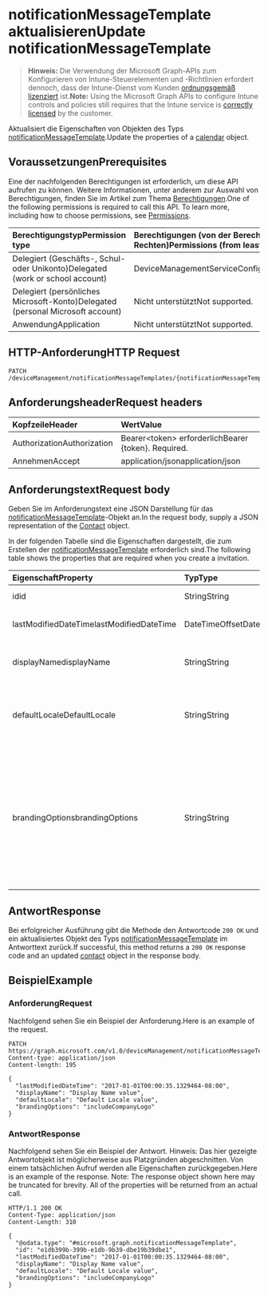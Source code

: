 # <a name="update-notificationmessagetemplate"></a><span data-ttu-id="04a16-101">notificationMessageTemplate aktualisieren</span><span class="sxs-lookup"><span data-stu-id="04a16-101">Update notificationMessageTemplate</span></span>

> <span data-ttu-id="04a16-102">**Hinweis:** Die Verwendung der Microsoft Graph-APIs zum Konfigurieren von Intune-Steuerelementen und -Richtlinien erfordert dennoch, dass der Intune-Dienst vom Kunden [ordnungsgemäß lizenziert](https://go.microsoft.com/fwlink/?linkid=839381) ist.</span><span class="sxs-lookup"><span data-stu-id="04a16-102">**Note:** Using the Microsoft Graph APIs to configure Intune controls and policies still requires that the Intune service is [correctly licensed](https://go.microsoft.com/fwlink/?linkid=839381) by the customer.</span></span>

<span data-ttu-id="04a16-103">Aktualisiert die Eigenschaften von Objekten des Typs [notificationMessageTemplate](../resources/intune_notification_notificationmessagetemplate.md).</span><span class="sxs-lookup"><span data-stu-id="04a16-103">Update the properties of a [calendar](../resources/intune_notification_notificationmessagetemplate.md) object.</span></span>
## <a name="prerequisites"></a><span data-ttu-id="04a16-104">Voraussetzungen</span><span class="sxs-lookup"><span data-stu-id="04a16-104">Prerequisites</span></span>
<span data-ttu-id="04a16-p101">Eine der nachfolgenden Berechtigungen ist erforderlich, um diese API aufrufen zu können. Weitere Informationen, unter anderem zur Auswahl von Berechtigungen, finden Sie im Artikel zum Thema [Berechtigungen](../../../concepts/permissions_reference.md).</span><span class="sxs-lookup"><span data-stu-id="04a16-p101">One of the following permissions is required to call this API. To learn more, including how to choose permissions, see [Permissions](../../../concepts/permissions_reference.md).</span></span>

|<span data-ttu-id="04a16-107">Berechtigungstyp</span><span class="sxs-lookup"><span data-stu-id="04a16-107">Permission type</span></span>|<span data-ttu-id="04a16-108">Berechtigungen (von der Berechtigung mit den meisten Rechten zu der mit den wenigsten Rechten)</span><span class="sxs-lookup"><span data-stu-id="04a16-108">Permissions (from least to most privileged)</span></span>|
|:---|:---|
|<span data-ttu-id="04a16-109">Delegiert (Geschäfts-, Schul- oder Unikonto)</span><span class="sxs-lookup"><span data-stu-id="04a16-109">Delegated (work or school account)</span></span>|<span data-ttu-id="04a16-110">DeviceManagementServiceConfig.ReadWrite.All</span><span class="sxs-lookup"><span data-stu-id="04a16-110">DeviceManagementServiceConfig.ReadWrite.All</span></span>|
|<span data-ttu-id="04a16-111">Delegiert (persönliches Microsoft-Konto)</span><span class="sxs-lookup"><span data-stu-id="04a16-111">Delegated (personal Microsoft account)</span></span>|<span data-ttu-id="04a16-112">Nicht unterstützt</span><span class="sxs-lookup"><span data-stu-id="04a16-112">Not supported.</span></span>|
|<span data-ttu-id="04a16-113">Anwendung</span><span class="sxs-lookup"><span data-stu-id="04a16-113">Application</span></span>|<span data-ttu-id="04a16-114">Nicht unterstützt</span><span class="sxs-lookup"><span data-stu-id="04a16-114">Not supported.</span></span>|

## <a name="http-request"></a><span data-ttu-id="04a16-115">HTTP-Anforderung</span><span class="sxs-lookup"><span data-stu-id="04a16-115">HTTP Request</span></span>
<!-- {
  "blockType": "ignored"
}
-->
``` http
PATCH /deviceManagement/notificationMessageTemplates/{notificationMessageTemplateId}
```

## <a name="request-headers"></a><span data-ttu-id="04a16-116">Anforderungsheader</span><span class="sxs-lookup"><span data-stu-id="04a16-116">Request headers</span></span>
|<span data-ttu-id="04a16-117">Kopfzeile</span><span class="sxs-lookup"><span data-stu-id="04a16-117">Header</span></span>|<span data-ttu-id="04a16-118">Wert</span><span class="sxs-lookup"><span data-stu-id="04a16-118">Value</span></span>|
|:---|:---|
|<span data-ttu-id="04a16-119">Authorization</span><span class="sxs-lookup"><span data-stu-id="04a16-119">Authorization</span></span>|<span data-ttu-id="04a16-120">Bearer&lt;token&gt; erforderlich</span><span class="sxs-lookup"><span data-stu-id="04a16-120">Bearer {token}. Required.</span></span>|
|<span data-ttu-id="04a16-121">Annehmen</span><span class="sxs-lookup"><span data-stu-id="04a16-121">Accept</span></span>|<span data-ttu-id="04a16-122">application/json</span><span class="sxs-lookup"><span data-stu-id="04a16-122">application/json</span></span>|

## <a name="request-body"></a><span data-ttu-id="04a16-123">Anforderungstext</span><span class="sxs-lookup"><span data-stu-id="04a16-123">Request body</span></span>
<span data-ttu-id="04a16-124">Geben Sie im Anforderungstext eine JSON Darstellung für das [notificationMessageTemplate](../resources/intune_notification_notificationmessagetemplate.md)-Objekt an.</span><span class="sxs-lookup"><span data-stu-id="04a16-124">In the request body, supply a JSON representation of the [Contact](../resources/intune_notification_notificationmessagetemplate.md) object.</span></span>

<span data-ttu-id="04a16-125">In der folgenden Tabelle sind die Eigenschaften dargestellt, die zum Erstellen der [notificationMessageTemplate](../resources/intune_notification_notificationmessagetemplate.md) erforderlich sind.</span><span class="sxs-lookup"><span data-stu-id="04a16-125">The following table shows the properties that are required when you create a invitation.</span></span>

|<span data-ttu-id="04a16-126">Eigenschaft</span><span class="sxs-lookup"><span data-stu-id="04a16-126">Property</span></span>|<span data-ttu-id="04a16-127">Typ</span><span class="sxs-lookup"><span data-stu-id="04a16-127">Type</span></span>|<span data-ttu-id="04a16-128">Beschreibung</span><span class="sxs-lookup"><span data-stu-id="04a16-128">Description</span></span>|
|:---|:---|:---|
|<span data-ttu-id="04a16-129">id</span><span class="sxs-lookup"><span data-stu-id="04a16-129">id</span></span>|<span data-ttu-id="04a16-130">String</span><span class="sxs-lookup"><span data-stu-id="04a16-130">String</span></span>|<span data-ttu-id="04a16-131">Schlüssel der Entität</span><span class="sxs-lookup"><span data-stu-id="04a16-131">Key of the setting.</span></span>|
|<span data-ttu-id="04a16-132">lastModifiedDateTime</span><span class="sxs-lookup"><span data-stu-id="04a16-132">lastModifiedDateTime</span></span>|<span data-ttu-id="04a16-133">DateTimeOffset</span><span class="sxs-lookup"><span data-stu-id="04a16-133">DateTimeOffset</span></span>|<span data-ttu-id="04a16-134">Datum und Uhrzeit der letzten Änderung des Objekts.</span><span class="sxs-lookup"><span data-stu-id="04a16-134">Indicates the date the object was last modified.</span></span>|
|<span data-ttu-id="04a16-135">displayName</span><span class="sxs-lookup"><span data-stu-id="04a16-135">displayName</span></span>|<span data-ttu-id="04a16-136">String</span><span class="sxs-lookup"><span data-stu-id="04a16-136">String</span></span>|<span data-ttu-id="04a16-137">Anzeigename für die Benachrichtigungs-E-Mail-Vorlage</span><span class="sxs-lookup"><span data-stu-id="04a16-137">Display name for the Notification Message Template.</span></span>|
|<span data-ttu-id="04a16-138">defaultLocale</span><span class="sxs-lookup"><span data-stu-id="04a16-138">DefaultLocale</span></span>|<span data-ttu-id="04a16-139">String</span><span class="sxs-lookup"><span data-stu-id="04a16-139">String</span></span>|<span data-ttu-id="04a16-140">Standardgebietsschema, das verwendet wird, wenn das angeforderte Gebietsschema nicht verfügbar ist</span><span class="sxs-lookup"><span data-stu-id="04a16-140">The default locale to fallback onto when the requested locale is not available.</span></span>|
|<span data-ttu-id="04a16-141">brandingOptions</span><span class="sxs-lookup"><span data-stu-id="04a16-141">brandingOptions</span></span>|<span data-ttu-id="04a16-142">String</span><span class="sxs-lookup"><span data-stu-id="04a16-142">String</span></span>|<span data-ttu-id="04a16-143">Optionen für das Branding der Nachrichtenvorlage.</span><span class="sxs-lookup"><span data-stu-id="04a16-143">The Message Template Branding Options.</span></span> <span data-ttu-id="04a16-144">Das Branding wird in der Intune-Verwaltungskonsole definiert.</span><span class="sxs-lookup"><span data-stu-id="04a16-144">Branding is defined in the Intune Admin Console.</span></span> <span data-ttu-id="04a16-145">Mögliche Werte: `none`, `includeCompanyLogo`, `includeCompanyName` und `includeContactInformation`.</span><span class="sxs-lookup"><span data-stu-id="04a16-145">Possible values are: `none`, `includeCompanyLogo`, `includeCompanyName`, `includeContactInformation`.</span></span>|



## <a name="response"></a><span data-ttu-id="04a16-146">Antwort</span><span class="sxs-lookup"><span data-stu-id="04a16-146">Response</span></span>
<span data-ttu-id="04a16-147">Bei erfolgreicher Ausführung gibt die Methode den Antwortcode `200 OK` und ein aktualisiertes Objekt des Typs [notificationMessageTemplate](../resources/intune_notification_notificationmessagetemplate.md) im Antworttext zurück.</span><span class="sxs-lookup"><span data-stu-id="04a16-147">If successful, this method returns a `200 OK` response code and an updated [contact](../resources/intune_notification_notificationmessagetemplate.md) object in the response body.</span></span>

## <a name="example"></a><span data-ttu-id="04a16-148">Beispiel</span><span class="sxs-lookup"><span data-stu-id="04a16-148">Example</span></span>
### <a name="request"></a><span data-ttu-id="04a16-149">Anforderung</span><span class="sxs-lookup"><span data-stu-id="04a16-149">Request</span></span>
<span data-ttu-id="04a16-150">Nachfolgend sehen Sie ein Beispiel der Anforderung.</span><span class="sxs-lookup"><span data-stu-id="04a16-150">Here is an example of the request.</span></span>
``` http
PATCH https://graph.microsoft.com/v1.0/deviceManagement/notificationMessageTemplates/{notificationMessageTemplateId}
Content-type: application/json
Content-length: 195

{
  "lastModifiedDateTime": "2017-01-01T00:00:35.1329464-08:00",
  "displayName": "Display Name value",
  "defaultLocale": "Default Locale value",
  "brandingOptions": "includeCompanyLogo"
}
```

### <a name="response"></a><span data-ttu-id="04a16-151">Antwort</span><span class="sxs-lookup"><span data-stu-id="04a16-151">Response</span></span>
<span data-ttu-id="04a16-p103">Nachfolgend sehen Sie ein Beispiel der Antwort. Hinweis: Das hier gezeigte Antwortobjekt ist möglicherweise aus Platzgründen abgeschnitten. Von einem tatsächlichen Aufruf werden alle Eigenschaften zurückgegeben.</span><span class="sxs-lookup"><span data-stu-id="04a16-p103">Here is an example of the response. Note: The response object shown here may be truncated for brevity. All of the properties will be returned from an actual call.</span></span>
``` http
HTTP/1.1 200 OK
Content-Type: application/json
Content-Length: 310

{
  "@odata.type": "#microsoft.graph.notificationMessageTemplate",
  "id": "e1db399b-399b-e1db-9b39-dbe19b39dbe1",
  "lastModifiedDateTime": "2017-01-01T00:00:35.1329464-08:00",
  "displayName": "Display Name value",
  "defaultLocale": "Default Locale value",
  "brandingOptions": "includeCompanyLogo"
}
```



